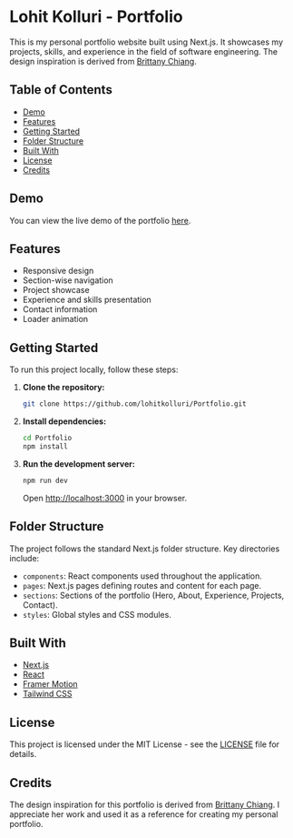 # Lohit Kolluri - Portfolio

This is my personal portfolio website built using Next.js. It showcases my projects, skills, and experience in the field of software engineering. The design inspiration is derived from [Brittany Chiang](https://brittanychiang.com/).

## Table of Contents

- [Demo](#demo)
- [Features](#features)
- [Getting Started](#getting-started)
- [Folder Structure](#folder-structure)
- [Built With](#built-with)
- [License](#license)
- [Credits](#credits)

## Demo

You can view the live demo of the portfolio [here](https://lohitkolluri.tech/).

## Features

- Responsive design
- Section-wise navigation
- Project showcase
- Experience and skills presentation
- Contact information
- Loader animation

## Getting Started

To run this project locally, follow these steps:

1. **Clone the repository:**

   ```bash
   git clone https://github.com/lohitkolluri/Portfolio.git
   ```

2. **Install dependencies:**

   ```bash
   cd Portfolio
   npm install
   ```

3. **Run the development server:**

   ```bash
   npm run dev
   ```

   Open [http://localhost:3000](http://localhost:3000) in your browser.

## Folder Structure

The project follows the standard Next.js folder structure. Key directories include:

- `components`: React components used throughout the application.
- `pages`: Next.js pages defining routes and content for each page.
- `sections`: Sections of the portfolio (Hero, About, Experience, Projects, Contact).
- `styles`: Global styles and CSS modules.

## Built With

- [Next.js](https://nextjs.org/)
- [React](https://reactjs.org/)
- [Framer Motion](https://www.framer.com/motion/)
- [Tailwind CSS](https://tailwindcss.com/)

## License

This project is licensed under the MIT License - see the [LICENSE](LICENSE) file for details.

## Credits

The design inspiration for this portfolio is derived from [Brittany Chiang](https://brittanychiang.com/). I appreciate her work and used it as a reference for creating my personal portfolio.
